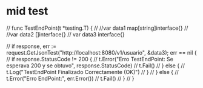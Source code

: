 # mid test

// func TestEndPoint(t *testing.T) {
// 	//var data1 map[string]interface{}
// 	//var data2 []interface{}
// 	var data3 interface{}

// 	if response, err := request.GetJsonTest("http://localhost:8080/v1/usuario", &data3); err == nil {
// 		if response.StatusCode != 200 {
// 			t.Error("Erro TestEndPoint: Se esperava 200 y se obtuvo", response.StatusCode)
// 			t.Fail()
// 		} else {
// 			t.Log("TestEndPoint Finalizado Correctamente (OK)")
// 		}
// 	} else {
// 		t.Error("Erro EndPoint:", err.Error())
// 		t.Fail()
// 	}
// }
